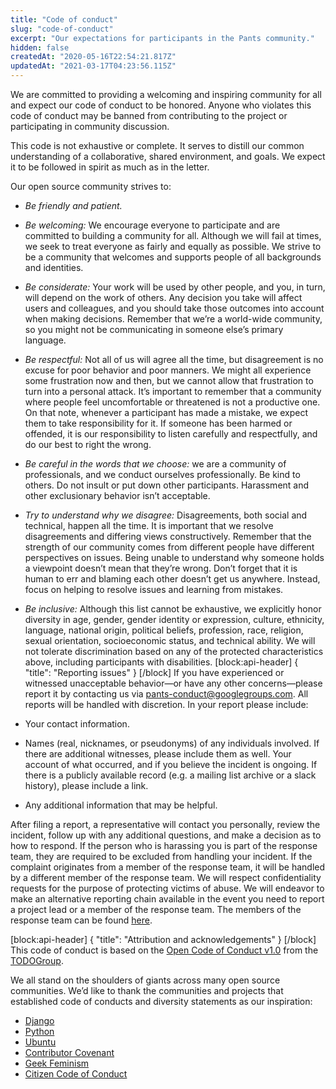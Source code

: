 ```yaml
---
title: "Code of conduct"
slug: "code-of-conduct"
excerpt: "Our expectations for participants in the Pants community."
hidden: false
createdAt: "2020-05-16T22:54:21.817Z"
updatedAt: "2021-03-17T04:23:56.115Z"
---
```

We are committed to providing a welcoming and inspiring community for all and expect our code of conduct to be honored. Anyone who violates this code of conduct may be banned from contributing to the project or participating in community discussion.

This code is not exhaustive or complete. It serves to distill our common understanding of a collaborative, shared environment, and goals. We expect it to be followed in spirit as much as in the letter.

Our open source community strives to:

 * *Be friendly and patient.*
 * *Be welcoming:* We encourage everyone to participate and are committed to building a community for all. Although we will fail at times, we seek to treat everyone as fairly and equally as possible. We strive to be a community that welcomes and supports people of all backgrounds and identities.
 * *Be considerate:* Your work will be used by other people, and you, in turn, will depend on the work of others. Any decision you take will affect users and colleagues, and you should take those outcomes into account when making decisions. Remember that we’re a world-wide community, so you might not be communicating in someone else’s primary language.
 * *Be respectful:* Not all of us will agree all the time, but disagreement is no excuse for poor behavior and poor manners. We might all experience some frustration now and then, but we cannot allow that frustration to turn into a personal attack. It’s important to remember that a community where people feel uncomfortable or threatened is not a productive one. On that note, whenever a participant has made a mistake, we expect them to take responsibility for it. If someone has been harmed or offended, it is our responsibility to listen carefully and respectfully, and do our best to right the wrong.
 * *Be careful in the words that we choose:* we are a community of professionals, and we conduct ourselves professionally. Be kind to others. Do not insult or put down other participants. Harassment and other exclusionary behavior isn’t acceptable.
 * *Try to understand why we disagree:* Disagreements, both social and technical, happen all the time. It is important that we resolve disagreements and differing views constructively. Remember that the strength of our community comes from different people have different perspectives on issues. Being unable to understand why someone holds a viewpoint doesn’t mean that they’re wrong. Don’t forget that it is human to err and blaming each other doesn’t get us anywhere. Instead, focus on helping to resolve issues and learning from mistakes.
 * *Be inclusive:* Although this list cannot be exhaustive, we explicitly honor diversity in age, gender, gender identity or expression, culture, ethnicity, language, national origin, political beliefs, profession, race, religion, sexual orientation, socioeconomic status, and technical ability. We will not tolerate discrimination based on any of the protected characteristics above, including participants with disabilities.
[block:api-header]
{
  "title": "Reporting issues"
}
[/block]
If you have experienced or witnessed unacceptable behavior—or have any other concerns—please report it by contacting us via pants-conduct@googlegroups.com. All reports will be handled with discretion. In your report please include:

 * Your contact information.
 * Names (real, nicknames, or pseudonyms) of any individuals involved. If there are additional witnesses, please include them as well. Your account of what occurred, and if you believe the incident is ongoing. If there is a publicly available record (e.g. a mailing list archive or a slack history), please include a link.
 * Any additional information that may be helpful.

After filing a report, a representative will contact you personally, review the incident, follow up with any additional questions, and make a decision as to how to respond. If the person who is harassing you is part of the response team, they are required to be excluded from handling your incident. If the complaint originates from a member of the response team, it will be handled by a different member of the response team. We will respect confidentiality requests for the purpose of protecting victims of abuse. We will endeavor to make an alternative reporting chain available in the event you need to report a project lead or a member of the response team. The members of the response team can be found [here](https://github.com/pantsbuild/pants/blob/master/COMMITTERS.md#active-committers).

[block:api-header]
{
  "title": "Attribution and acknowledgements"
}
[/block]
This code of conduct is based on the [Open Code of Conduct v1.0](https://github.com/todogroup/opencodeofconduct) from the [TODOGroup](http://todogroup.org/).

We all stand on the shoulders of giants across many open source communities. We’d like to thank the communities and projects that established code of conducts and diversity statements as our inspiration:

 * [Django](https://www.djangoproject.com/conduct/reporting/)
 * [Python](https://www.python.org/community/diversity/)
 * [Ubuntu](http://www.ubuntu.com/about/about-ubuntu/conduct)
 * [Contributor Covenant](http://contributor-covenant.org/)
 * [Geek Feminism](http://geekfeminism.org/about/code-of-conduct/)
 * [Citizen Code of Conduct](http://citizencodeofconduct.org/)
